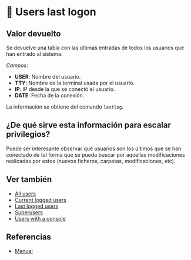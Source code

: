 # 👥 Users last logon

## Valor devuelto
Se devuelve una tabla con las últimas entradas de todos los usuarios que han entrado al sistema.

*Campos*:
- **USER**: Nombre del usuario.
- **TTY**: Nombre de la terminal usada por el usuario.
- **IP**: IP desde la que se conectó el usuario.
- **DATE**: Fecha de la conexión.

La información se obtiene del comando `lastlog`.

## ¿De qué sirve esta información para escalar privilegios?
Puede ser interesante observar qué usuarios son los últimos que se han conectado de tal forma que se pueda buscar por aquellas modificaciones realicadas por estos (nuevos ficheros, carpetas, modificaciones, etc).

## Ver también
- [All users](all)
- [Current logged users](current)
- [Last logged users](last)
- [Superusers](superusers)
- [Users with a console](console)

## Referencias
- [Manual](https://www.man7.org/linux/man-pages/man8/lastlog.8.html)